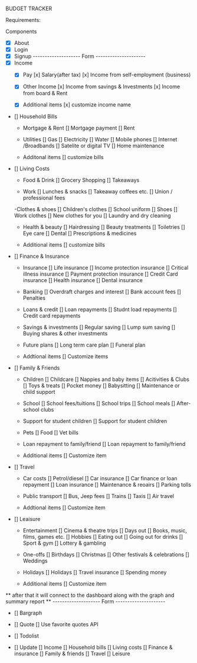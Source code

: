 BUDGET TRACKER 

Requirements: 

Components

- [x] About
- [x] Login
- [x] Signup
-------------------- Form ---------------------
- [x] Income
    - [x] Pay
        [x] Salary(after tax)
        [x] Income from self-employment (business)

    - [x] Other Income
        [x] Income from savings & Investments
        [x] Income from board & Rent

    - [x] Additional items
        [x] customize income name
- [] Household Bills
    -  Mortgage & Rent
        [] Mortgage payment
        [] Rent 
    
    -  Utilities
        [] Gas
        [] Electricity
        [] Water
        [] Mobile phones
        [] Internet /Broadbands
        [] Satelite or digital TV
        [] Home maintenance
    
    - Additonal items
        [] customize bills

- [] Living Costs
    - Food & Drink
        [] Grocery Shopping
        [] Takeaways
        
    - Work
        [] Lunches & snacks
        [] Takeaway coffees etc.
        [] Union / professional fees

    -Clothes & shoes
        [] Children's clothes
        [] School uniform
        [] Shoes
        [] Work clothes
        [] New clothes for you
        [] Laundry and dry cleaning
    
    - Health & beauty
        [] Hairdressing
        [] Beauty treatments
        [] Toiletries
        [] Eye care
        [] Dental
        [] Prescriptions & medicines

    - Additional items
        [] customize bills

- [] Finance & Insurance
    - Insurance
        [] Life insurance
        [] Income protection insurance
        [] Critical illness insurance
        [] Payment protection insurance
        [] Credit Card insurance
        [] Health insurance
        [] Dental insurance

    - Banking
        [] Overdraft charges and interest
        [] Bank account fees
        [] Penalties

    - Loans & credit
        [] Loan repayments
        [] Studnt load repayments
        [] Credit card repayments
        
    - Savings & investments
        [] Regular saving
        [] Lump sum saving
        [] Buying shares & other investments
        
    - Future plans
        [] Long term care plan
        [] Funeral plan

    - Addtional items
        [] Customize items

- [] Family & Friends
    - Children
        [] Childcare
        [] Nappies and baby items
        [] Acitivities & Clubs
        [] Toys & treats
        [] Pocket money
        [] Babysitting
        [] Maintenance or child support

    - School
        [] School fees/tuitions
        [] School trips
        [] School meals
        [] After-school clubs

    - Support for student children
        [] Support for student children

    - Pets
        [] Food
        [] Vet bills

    - Loan repayment to family/friend
        [] Loan repayment to family/friend

    - Additional items
        [] Customize item

- [] Travel
    - Car costs
        [] Petrol/diesel
        [] Car insurance
        [] Car finance or loan repayment
        [] Loan insurance
        [] Maintenance & reoairs
        [] Parking tolls

    - Public transport
        [] Bus, Jeep fees
        [] Trains
        [] Taxis
        [] Air travel

    - Addtional items
        [] Customize item

- [] Leaisure 
    - Entertainment
        [] Cinema & theatre trips
        [] Days out
        [] Books, music, films, games etc.
        [] Hobbies
        [] Eating out
        [] Going out for drinks
        [] Sport & gym
        [] Lottery & gambling
    
    - One-offs
        [] Birthdays
        [] Christmas
        [] Other festivals & celebrations
        [] Weddings

    - Holidays
        [] Holidays
        [] Travel insurance
        [] Spending money

    - Additional items
        [] Customize item

** after that it will connect to the dashboard along with the graph and summary report **
-------------------- Form ---------------------
- [] Bargraph

- [] Quote
    [] Use favorite quotes API

- [] Todolist

- [] Update
    [] Income
    [] Household bills
    [] Living costs
    [] Finance & insurance
    [] Family & friends
    [] Travel
    [] Leisure
